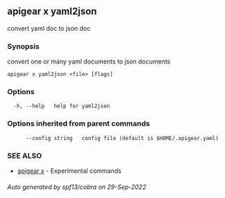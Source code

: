 ## apigear x yaml2json

convert yaml doc to json doc

### Synopsis

convert one or many yaml documents to json documents

```
apigear x yaml2json <file> [flags]
```

### Options

```
  -h, --help   help for yaml2json
```

### Options inherited from parent commands

```
      --config string   config file (default is $HOME/.apigear.yaml)
```

### SEE ALSO

* [apigear x](apigear_x.md)	 - Experimental commands

###### Auto generated by spf13/cobra on 29-Sep-2022
